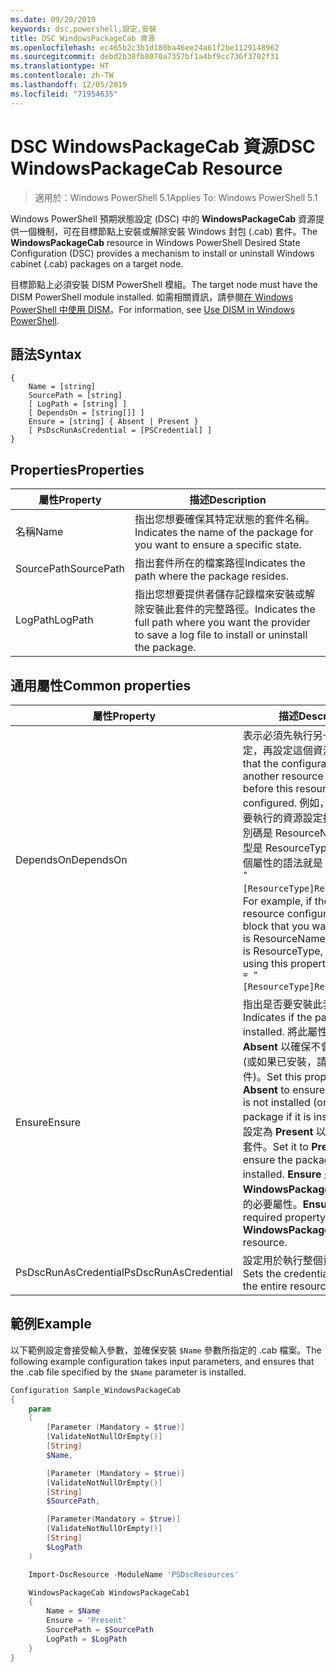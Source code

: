 ```yaml
---
ms.date: 09/20/2019
keywords: dsc,powershell,設定,安裝
title: DSC WindowsPackageCab 資源
ms.openlocfilehash: ec465b2c3b1d180ba46ee24a61f2be1129148962
ms.sourcegitcommit: debd2b38fb8070a7357bf1a4bf9cc736f3702f31
ms.translationtype: HT
ms.contentlocale: zh-TW
ms.lasthandoff: 12/05/2019
ms.locfileid: "71954635"
---
```

# <a name="dsc-windowspackagecab-resource"></a><span data-ttu-id="f3c45-103">DSC WindowsPackageCab 資源</span><span class="sxs-lookup"><span data-stu-id="f3c45-103">DSC WindowsPackageCab Resource</span></span>

> <span data-ttu-id="f3c45-104">適用於：Windows PowerShell 5.1</span><span class="sxs-lookup"><span data-stu-id="f3c45-104">Applies To: Windows PowerShell 5.1</span></span>

<span data-ttu-id="f3c45-105">Windows PowerShell 預期狀態設定 (DSC) 中的 **WindowsPackageCab** 資源提供一個機制，可在目標節點上安裝或解除安裝 Windows 封包 (.cab) 套件。</span><span class="sxs-lookup"><span data-stu-id="f3c45-105">The **WindowsPackageCab** resource in Windows PowerShell Desired State Configuration (DSC) provides a mechanism to install or uninstall Windows cabinet (.cab) packages on a target node.</span></span>

<span data-ttu-id="f3c45-106">目標節點上必須安裝 DISM PowerShell 模組。</span><span class="sxs-lookup"><span data-stu-id="f3c45-106">The target node must have the DISM PowerShell module installed.</span></span> <span data-ttu-id="f3c45-107">如需相關資訊，請參閱[在 Windows PowerShell 中使用 DISM](/windows-hardware/manufacture/desktop/use-dism-in-windows-powershell-s14)。</span><span class="sxs-lookup"><span data-stu-id="f3c45-107">For information, see [Use DISM in Windows PowerShell](/windows-hardware/manufacture/desktop/use-dism-in-windows-powershell-s14).</span></span>

## <a name="syntax"></a><span data-ttu-id="f3c45-108">語法</span><span class="sxs-lookup"><span data-stu-id="f3c45-108">Syntax</span></span>

```Syntax
{
    Name = [string]
    SourcePath = [string]
    [ LogPath = [string] ]
    [ DependsOn = [string[]] ]
    Ensure = [string] { Absent | Present }
    [ PsDscRunAsCredential = [PSCredential] ]
}
```

## <a name="properties"></a><span data-ttu-id="f3c45-109">Properties</span><span class="sxs-lookup"><span data-stu-id="f3c45-109">Properties</span></span>

|<span data-ttu-id="f3c45-110">屬性</span><span class="sxs-lookup"><span data-stu-id="f3c45-110">Property</span></span> |<span data-ttu-id="f3c45-111">描述</span><span class="sxs-lookup"><span data-stu-id="f3c45-111">Description</span></span> |
|---|---|
|<span data-ttu-id="f3c45-112">名稱</span><span class="sxs-lookup"><span data-stu-id="f3c45-112">Name</span></span> |<span data-ttu-id="f3c45-113">指出您想要確保其特定狀態的套件名稱。</span><span class="sxs-lookup"><span data-stu-id="f3c45-113">Indicates the name of the package for you want to ensure a specific state.</span></span> |
|<span data-ttu-id="f3c45-114">SourcePath</span><span class="sxs-lookup"><span data-stu-id="f3c45-114">SourcePath</span></span> |<span data-ttu-id="f3c45-115">指出套件所在的檔案路徑</span><span class="sxs-lookup"><span data-stu-id="f3c45-115">Indicates the path where the package resides.</span></span> |
|<span data-ttu-id="f3c45-116">LogPath</span><span class="sxs-lookup"><span data-stu-id="f3c45-116">LogPath</span></span> |<span data-ttu-id="f3c45-117">指出您想要提供者儲存記錄檔來安裝或解除安裝此套件的完整路徑。</span><span class="sxs-lookup"><span data-stu-id="f3c45-117">Indicates the full path where you want the provider to save a log file to install or uninstall the package.</span></span> |

## <a name="common-properties"></a><span data-ttu-id="f3c45-118">通用屬性</span><span class="sxs-lookup"><span data-stu-id="f3c45-118">Common properties</span></span>

|<span data-ttu-id="f3c45-119">屬性</span><span class="sxs-lookup"><span data-stu-id="f3c45-119">Property</span></span> |<span data-ttu-id="f3c45-120">描述</span><span class="sxs-lookup"><span data-stu-id="f3c45-120">Description</span></span> |
|---|---|
|<span data-ttu-id="f3c45-121">DependsOn</span><span class="sxs-lookup"><span data-stu-id="f3c45-121">DependsOn</span></span> |<span data-ttu-id="f3c45-122">表示必須先執行另一個資源的設定，再設定這個資源。</span><span class="sxs-lookup"><span data-stu-id="f3c45-122">Indicates that the configuration of another resource must run before this resource is configured.</span></span> <span data-ttu-id="f3c45-123">例如，如果第一個想要執行的資源設定指令碼區塊識別碼是 ResourceName，而其類型是 ResourceType，則使用這個屬性的語法就是 `DependsOn = "[ResourceType]ResourceName"`。</span><span class="sxs-lookup"><span data-stu-id="f3c45-123">For example, if the ID of the resource configuration script block that you want to run first is ResourceName and its type is ResourceType, the syntax for using this property is `DependsOn = "[ResourceType]ResourceName"`.</span></span> |
|<span data-ttu-id="f3c45-124">Ensure</span><span class="sxs-lookup"><span data-stu-id="f3c45-124">Ensure</span></span> |<span data-ttu-id="f3c45-125">指出是否要安裝此套件。</span><span class="sxs-lookup"><span data-stu-id="f3c45-125">Indicates if the package is installed.</span></span> <span data-ttu-id="f3c45-126">將此屬性設定為 **Absent** 以確保不會安裝此套件 (或如果已安裝，請解除安裝此套件)。</span><span class="sxs-lookup"><span data-stu-id="f3c45-126">Set this property to **Absent** to ensure the package is not installed (or uninstall the package if it is installed).</span></span> <span data-ttu-id="f3c45-127">將其設定為 **Present** 以確保已安裝此套件。</span><span class="sxs-lookup"><span data-stu-id="f3c45-127">Set it to **Present** to ensure the package is installed.</span></span> <span data-ttu-id="f3c45-128">**Ensure** 是 **WindowsPackageCab** 資源上的必要屬性。</span><span class="sxs-lookup"><span data-stu-id="f3c45-128">**Ensure** is a required property on the **WindowsPackageCab** resource.</span></span> |
|<span data-ttu-id="f3c45-129">PsDscRunAsCredential</span><span class="sxs-lookup"><span data-stu-id="f3c45-129">PsDscRunAsCredential</span></span> |<span data-ttu-id="f3c45-130">設定用於執行整個資源的認證。</span><span class="sxs-lookup"><span data-stu-id="f3c45-130">Sets the credential for running the entire resource as.</span></span> |

## <a name="example"></a><span data-ttu-id="f3c45-131">範例</span><span class="sxs-lookup"><span data-stu-id="f3c45-131">Example</span></span>

<span data-ttu-id="f3c45-132">以下範例設定會接受輸入參數，並確保安裝 `$Name` 參數所指定的 .cab 檔案。</span><span class="sxs-lookup"><span data-stu-id="f3c45-132">The following example configuration takes input parameters, and ensures that the .cab file specified by the `$Name` parameter is installed.</span></span>

```powershell
Configuration Sample_WindowsPackageCab
{
    param
    (
        [Parameter (Mandatory = $true)]
        [ValidateNotNullOrEmpty()]
        [String]
        $Name,

        [Parameter (Mandatory = $true)]
        [ValidateNotNullOrEmpty()]
        [String]
        $SourcePath,

        [Parameter(Mandatory = $true)]
        [ValidateNotNullOrEmpty()]
        [String]
        $LogPath
    )

    Import-DscResource -ModuleName 'PSDscResources'

    WindowsPackageCab WindowsPackageCab1
    {
        Name = $Name
        Ensure = 'Present'
        SourcePath = $SourcePath
        LogPath = $LogPath
    }
}
```